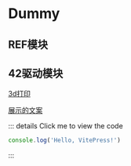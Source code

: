 # Dummy
## REF模块
## 42驱动模块

[3d打印](./3d打印/#3d)

[展示的文案](./3d打印#锚点的名称)

::: details Click me to view the code 
```js 
console.log('Hello, VitePress!')
``` 
:::


